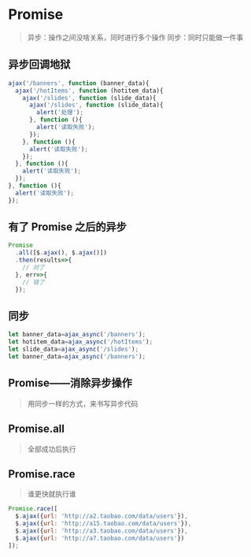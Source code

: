 # Promise

> 异步：操作之间没啥关系，同时进行多个操作
> 同步：同时只能做一件事

## 异步回调地狱

```js
ajax('/banners', function (banner_data){
  ajax('/hotItems', function (hotitem_data){
    ajax('/slides', function (slide_data){
      ajax('/slides', function (slide_data){
        alert('处理');
      }, function (){
        alert('读取失败');
      });
    }, function (){
      alert('读取失败');
    });
  }, function (){
    alert('读取失败');
  });
}, function (){
  alert('读取失败');
});
```

## 有了 Promise 之后的异步

```js
Promise
  .all([$.ajax(), $.ajax()])
  .then(results=>{
    // 对了
  }, err=>{
    // 错了
  });
```

## 同步

```js
let banner_data=ajax_async('/banners');
let hotitem_data=ajax_async('/hotItems');
let slide_data=ajax_async('/slides');
let banner_data=ajax_async('/banners');
```

## Promise——消除异步操作

> 用同步一样的方式，来书写异步代码

## Promise.all

> 全部成功后执行

## Promise.race

> 谁更快就执行谁

```js
Promise.race([
  $.ajax({url: 'http://a2.taobao.com/data/users'}),
  $.ajax({url: 'http://a15.taobao.com/data/users'}),
  $.ajax({url: 'http://a3.taobao.com/data/users'}),
  $.ajax({url: 'http://a7.taobao.com/data/users'})
]);
```